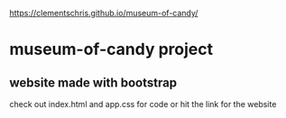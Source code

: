 https://clementschris.github.io/museum-of-candy/

# museum-of-candy project

## website made with bootstrap

check out index.html and app.css for code or hit the link for the website
